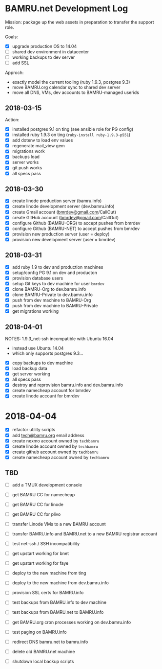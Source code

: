 # BAMRU.net Development Log

Mission: package up the web assets in preparation to transfer the support role.

Goals:
- [x] upgrade production OS to 14.04
- [ ] shared dev environment in datacenter
- [ ] working backups to dev server
- [ ] add SSL

Approch:
- exactly model the current tooling (ruby 1.9.3, postgres 9.3)
- move BAMRU.org calendar sync to shared dev server
- move all DNS, VMs, dev accounts to BAMRU-managed userids

## 2018-03-15

Action:
- [x] installed postgres 9.1 on ting (see ansible role for PG config)
- [x] installed ruby 1.9.3 on ting (`ruby-install ruby-1.9.3-p551`)
- [x] add dotenv to load env values
- [x] regenerate mail_view gem
- [x] migrations work
- [x] backups load
- [x] server works
- [x] git push works
- [x] all specs pass

## 2018-03-30

- [x] create linode production server  (bamru.info)
- [x] create linode development server (dev.bamru.info)
- [x] create Gmail account  (bmrdev@gmail.com/CallOut) 
- [x] create GitHub account (bmrdev@gmail.com/CallOut)
- [x] configure Github (BAMRU-ORG) to accept pushes from bmrdev
- [x] configure Github (BAMRU-NET) to accept pushes from bmrdev
- [x] provision new production server  (user = deploy)
- [x] provision new development server (user = bmrdev)

## 2018-03-31

- [x] add ruby 1.9 to dev and production machines
- [x] setup/config PG 9.1 on dev and producton
- [x] provision database users
- [x] setup Git keys to dev machine for user `bmrdev`
- [x] clone BAMRU-Org to dev.bamru.info
- [x] clone BAMRU-Private to dev.bamru.info
- [x] push from dev machine to BAMRU-Org
- [x] push from dev machine to BAMRU-Private
- [x] get migrations working

## 2018-04-01

NOTES: 1.9.3_net-ssh incompatible with Ubuntu 16.04
- instead use Ubuntu 14.04
- which only supports postgres 9.3...

- [x] copy backups to dev machine
- [x] load backup data
- [x] get server working
- [x] all specs pass
- [x] destroy and reprovision bamru.info and dev.bamru.info
- [x] create namecheap account for bmrdev
- [x] create linode account for bmrdev

# 2018-04-04

- [x] refactor utility scripts
- [x] add tech@bamru.org email address
- [x] create nexmo account owned by `techbamru`
- [x] create linode account owned by `techbamru`
- [x] create github account owned by `techbamru`
- [x] create namecheap account owned by `techbamru`

## TBD

- [ ] add a TMUX development console

- [ ] get BAMRU CC for namecheap
- [ ] get BAMRU CC for linode
- [ ] get BAMRU CC for plivo

- [ ] transfer Linode VMs to a new BAMRU account
- [ ] transfer BAMRU.info and BAMRU.net to a new BAMRU registrar account

- [ ] test net-ssh / SSH incompatibility

- [ ] get upstart working for bnet
- [ ] get upstart working for faye

- [ ] deploy to the new machine from ting
- [ ] deploy to the new machine from dev.bamru.info

- [ ] provision SSL certs for BAMRU.info

- [ ] test backups from BAMRU.info to dev machine
- [ ] test backups from BAMRU.net to BAMRU.info

- [ ] get BAMRU.org cron processes working on dev.bamru.info

- [ ] test paging on BAMRU.info
- [ ] redirect DNS bamru.net to bamru.info

- [ ] delete old BAMRU.net machine
- [ ] shutdown local backup scripts

